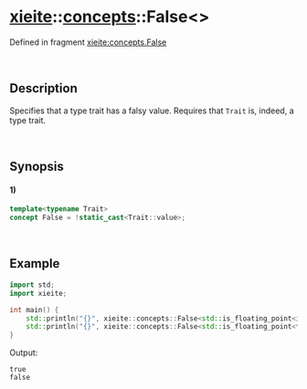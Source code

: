 # [xieite](../../xieite.md)\:\:[concepts](../../concepts.md)\:\:False\<\>
Defined in fragment [xieite:concepts.False](../../../src/concepts/false.cpp)

&nbsp;

## Description
Specifies that a type trait has a falsy value. Requires that `Trait` is, indeed, a type trait.

&nbsp;

## Synopsis
#### 1)
```cpp
template<typename Trait>
concept False = !static_cast<Trait::value>;
```

&nbsp;

## Example
```cpp
import std;
import xieite;

int main() {
    std::println("{}", xieite::concepts::False<std::is_floating_point<int>>);
    std::println("{}", xieite::concepts::False<std::is_floating_point<false>>);
}
```
Output:
```
true
false
```
